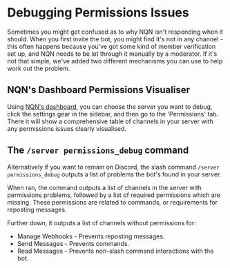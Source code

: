 # Debugging Permissions Issues

Sometimes you might get confused as to why NQN isn't responding when it should.
When you first invite the bot, you might find it's not in any channel - this often happens because you've got some kind of member verification set up, and NQN needs to be let through it manually by a moderator.
If it's not that simple, we've added two different mechanisms you can use to help work out the problem.

## NQN's Dashboard Permissions Visualiser

Using [NQN's dashboard](https://nqn.blue/guilds), you can choose the server you want to debug, click the settings gear in the sidebar, and then go to the 'Permissions' tab. 
There it will show a comprehensive table of channels in your server with any permissions issues clearly visualised.

## The `/server permissions_debug` command

Alternatively if you want to remain on Discord, the slash command `/server permissions_debug` outputs a list of problems the bot's found in your server. 

When ran, the command outputs a list of channels in the server with permissions problems, followed by a list of required permissions which are missing.
These permissions are related to commands, or requirements for reposting messages. 

Further down, it outputs a list of channels without permissions for:
- Manage Webhooks - Prevents reposting messages.
- Send Messages - Prevents commands.
- Read Messages - Prevents non-slash command interactions with the bot.

